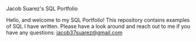 Jacob Suarez's SQL Portfolio

Hello, and welcome to my SQL Portfolio! This repository contains examples of SQL I have written. Please have a look around and reach out to me if you have any questions: jacob37suarez@gmail.com
